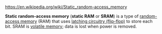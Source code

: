 https://en.wikipedia.org/wiki/Static_random-access_memory

**Static random-access memory** (**static RAM** or **SRAM**) is a type of [random-access memory](https://en.wikipedia.org/wiki/Random-access_memory "Random-access memory") (RAM) that uses [latching circuitry (flip-flop)](https://en.wikipedia.org/wiki/Flip-flop_(electronics) "Flip-flop (electronics)") to store each bit. SRAM is [volatile memory](https://en.wikipedia.org/wiki/Volatile_memory "Volatile memory"); data is lost when power is removed.